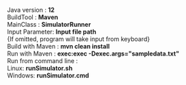 Java version : **12**  
BuildTool : **Maven**  
MainClass : **SimulatorRunner**  
Input Parameter: **Input file path**  
{If omitted, program will take input from keyboard}  
Build with Maven : **mvn clean install**  
Run with Maven : **exec:exec -Dexec.args="sampledata.txt"**  
Run from command line :  
Linux: **runSimulator.sh**  
Windows: **runSimulator.cmd**

